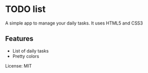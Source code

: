 # TODO list
A simple app to manage your daily tasks.
It uses HTML5 and CSS3

## Features
* List of daily tasks
* Pretty colors

License: MIT